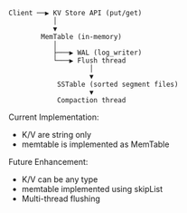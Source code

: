 ```
Client ──▶ KV Store API (put/get)
           │
           ▼
        MemTable (in-memory)
           │
           ├───▶ WAL (log_writer)
           └───▶ Flush thread
                    │
                    ▼
            SSTable (sorted segment files)
                    ▼
            Compaction thread
```
Current Implementation:
- K/V are string only
- memtable is implemented as MemTable

Future Enhancement:
- K/V can be any type
- memtable implemented using skipList
- Multi-thread flushing
